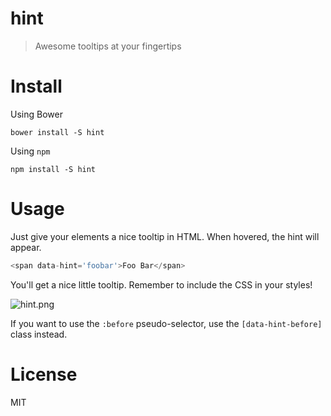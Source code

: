 # hint

> Awesome tooltips at your fingertips

# Install

Using Bower

```shell
bower install -S hint
```

Using `npm`

```shell
npm install -S hint
```

# Usage

Just give your elements a nice tooltip in HTML. When hovered, the hint will appear.

```js
<span data-hint='foobar'>Foo Bar</span>
```

You'll get a nice little tooltip. Remember to include the CSS in your styles!

![hint.png][1]

If you want to use the `:before` pseudo-selector, use the `[data-hint-before]` class instead.

# License

MIT

  [1]: http://i.imgur.com/EFP5j4E.png
